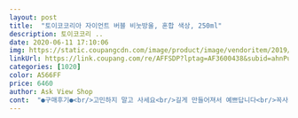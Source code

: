 ```yaml
---
layout: post 
title:  "토이코코리아 자이언트 버블 비눗방울, 혼합 색상, 250ml" 
description: 토이코코리 ..
date: 2020-06-11 17:10:06 
img: https://static.coupangcdn.com/image/product/image/vendoritem/2019/04/03/3152563269/a994527e-625c-4c3f-b6db-931159e93787.jpg 
linkUrl: https://link.coupang.com/re/AFFSDP?lptag=AF3600438&subid=ahnPublicAsk&pageKey=22827113&itemId=88620555&vendorItemId=3152563269&traceid=V0-113-05cf2ef9fe6539ea 
categories: [1020] 
color: A566FF 
price: 6460 
author: Ask View Shop 
cont:  "●구매후기●<br/>고민하지 말고 사세요<br/>길게 만들어져서 예쁘답니다<br/>꼭사세요 두번 사세요<br/>나중에 보관을 위해 지퍼백에 담아왓는데 좋네요 ㅋㅋㅋㅋ<br/>뛰면서 만들면<br/>만들어져서 예뻐요<br/>바람이 불면 바로 방울이 생기기도 하고<br/>비누방울 액은 양이 많지는 않아요<br/>비누방울 액이 왜케 쫀쫀하니 잘 나오는 거죠?<br/>비누방울도 크도 길게 잘 만들어져요<br/>비누방울하려고 계속 공원에 가게 되네여<br/>아이가 비누방울 크게 만드는 거<br/>아이는 기절해욬ㅋㅋㅋㅋㅋㅋ<br/>아이도 저도 신나게 한참을 놀았어요<br/>아이들이 너무 좋아하고<br/>액만 추가로 더 사고싶을정도로 안터지고 좋네요^^<br/>엄청 크고 길게<br/>예뻐요<br/>완전ㅋㅋㅋ어른도 신나요<br/>외출할때마다 비누방울 딸들꺼 두개 꼭 트렁크에<br/>접시에 부워서<br/>진짜 육아템 이네여<br/>추가 구매해야 할것 같아요<br/>퀄리티 좋은 비누방울이 만들어져서<br/>큰 방울 안에 작은 방울도 넣을 수 있고<br/>큰 비누방울이 둥둥<br/>필수로 넣고 다닌답니다 .<br/>ㅎㅎ<br/>하고 싶다고해서 주문했어요<br/>" 
---
```

